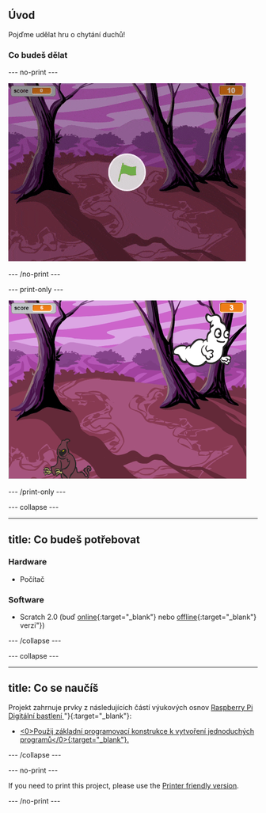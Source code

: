 ## Úvod

Pojďme udělat hru o chytání duchů!

### Co budeš dělat

\--- no-print \---

![showcase](images/showcase.gif)

\--- /no-print \---

\--- print-only \---

![showcase](images/showcase-static.png)

\--- /print-only \---

\--- collapse \---

* * *

## title: Co budeš potřebovat

### Hardware

+ Počítač

### Software

+ Scratch 2.0 (buď [online](http://rpf.io/scratchon){:target="_blank"} nebo [offline](http://rpf.io/scratchoff){:target="_blank"} verzi"})

\--- /collapse \---

\--- collapse \---

* * *

## title: Co se naučíš

Projekt zahrnuje prvky z následujících částí výukových osnov [ Raspberry Pi Digitální bastlení ](http://rpf.io/curriculum)"}{:target="_blank"}:

+ [<0>Použij základní programovací konstrukce k vytvoření jednoduchých programů</0>{:target="_blank"}.](https://www.raspberrypi.org/curriculum/programming/creator)

\--- /collapse \---

\--- no-print \---

If you need to print this project, please use the [Printer friendly version](https://projects.raspberrypi.org/en/projects/ghostbusters/print).

\--- /no-print \---